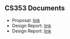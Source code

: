 ## CS353 Documents

- Proposal: [link](Documents/CS353_Group20_Proposal.pdf)
- Design Report: [link](Documents/CS353_Group20_DesignReport.pdf)
- Design Report: [link](Documents/CS353_Group20_FinalReport.pdf)
